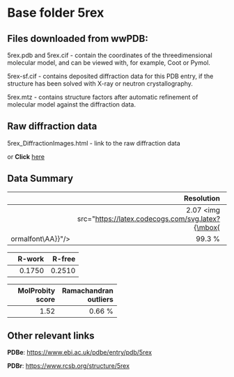 # Base folder 5rex

## Files downloaded from wwPDB:

5rex.pdb and 5rex.cif - contain the coordinates of the threedimensional molecular model, and can be viewed with, for example, Coot or Pymol.

5rex-sf.cif - contains deposited diffraction data for this PDB entry, if the structure has been solved with X-ray or neutron crystallography.

5rex.mtz - contains structure factors after automatic refinement of molecular model against the diffraction data.

## Raw diffraction data

5rex_DiffractionImages.html - link to the raw diffraction data 

or **Click** [here](https://zenodo.org/record/3731010) 

## Data Summary
|   | Resolution | Completeness| I/sigma |
|---|-------------:|----------------:|--------------:|
|   |2.07 <img src="https://latex.codecogs.com/svg.latex?{\mbox{
ormalfont\AA}}"/>|99.3  %|<img width=50/>5.500|

|   | **R-work**| **R-free**   
|---|-------------:|----------------:|           
||0.1750|0.2510|

|   |**MolProbity<br>score**| **Ramachandran<br>outliers** 
|---|-------------:|----------------:|
||1.52|0.66 %|

## Other relevant links 
**PDBe**:  https://www.ebi.ac.uk/pdbe/entry/pdb/5rex
 
**PDBr**: https://www.rcsb.org/structure/5rex 

